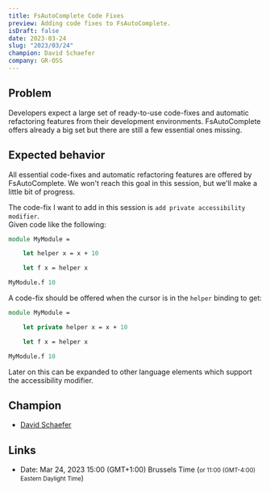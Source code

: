 ```yaml
---
title: FsAutoComplete Code Fixes
preview: Adding code fixes to FsAutoComplete.
isDraft: false
date: 2023-03-24
slug: "2023/03/24"
champion: David Schaefer
company: GR-OSS
---
```


## Problem

Developers expect a large set of ready-to-use code-fixes and automatic refactoring features from their development environments.
FsAutoComplete offers already a big set but there are still a few essential ones missing.

## Expected behavior

All essential code-fixes and automatic refactoring features are offered by FsAutoComplete. We won't reach this goal in this session, but we'll make a little bit of progress.

The code-fix I want to add in this session is `add private accessibility modifier`.  
Given code like the following:

```fsharp
module MyModule =

    let helper x = x + 10

    let f x = helper x

MyModule.f 10
```

A code-fix should be offered when the cursor is in the `helper` binding to get:

```fsharp
module MyModule =

    let private helper x = x + 10

    let f x = helper x

MyModule.f 10
```

Later on this can be expanded to other language elements which support the accessibility modifier.

## Champion

- [David Schaefer](https://twitter.com/dawe70704856)

## Links

- Date: Mar 24, 2023 15:00 (GMT+1:00) Brussels Time (<small>or 11:00 (GMT-4:00) Eastern Daylight Time</small>)
